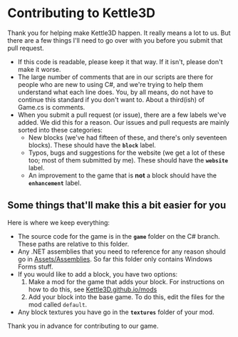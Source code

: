 Contributing to Kettle3D
===

Thank you for helping make Kettle3D happen. It really means a lot to us. But there are a few things I'll need to go over with you before you submit that pull request.

- If this code is readable, please keep it that way. If it isn't, please don't make it worse.
- The large number of comments that are in our scripts are there for people who are new to using C#, and we're trying to help them understand what each line does. You, by all means, do not have to continue this standard if you don't want to. About a third(ish) of Game.cs is comments.
- When you submit a pull request (or issue), there are a few labels we've added. We did this for a reason. Our issues and pull requests are mainly sorted into these categories:
  * New blocks (we've had fifteen of these, and there's only seventeen blocks). These should have the **`block`** label.
  * Typos, bugs and suggestions for the website (we get a lot of these too; most of them submitted by me). These should have the **`website`** label.
  * An improvement to the game that is **not** a block should have the **`enhancement`** label.

Some things that'll make this a bit easier for you
---
Here is where we keep everything:
- The source code for the game is in the **`game`** folder on the C# branch. These paths are relative to this folder.
- Any .NET assemblies that you need to reference for any reason should go in [Assets/Assemblies](https://github.com/Kettle3D/Kettle3D/tree/C%23/game/Assets/Assemblies). So far this folder only contains Windows Forms stuff.
- If you would like to add a block, you have two options:
  1. Make a mod for the game that adds your block. For instructions on how to do this, see [Kettle3D.github.io/mods](https://Kettle3D.github.io/mods)
  2. Add your block into the base game. To do this, edit the files for the mod called `default`.
- Any block textures you have go in the **`textures`** folder of your mod.

Thank you in advance for contributing to our game.
